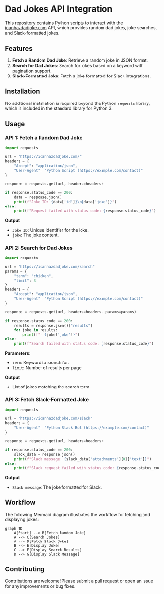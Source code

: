 # Dad Jokes API Integration

This repository contains Python scripts to interact with the [icanhazdadjoke.com](https://icanhazdadjoke.com/) API, which provides random dad jokes, joke searches, and Slack-formatted jokes.

## Features

1. **Fetch a Random Dad Joke**: Retrieve a random joke in JSON format.
2. **Search for Dad Jokes**: Search for jokes based on a keyword with pagination support.
3. **Slack-Formatted Joke**: Fetch a joke formatted for Slack integrations.

## Installation

No additional installation is required beyond the Python `requests` library, which is included in the standard library for Python 3.

## Usage

### API 1: Fetch a Random Dad Joke
```python
import requests

url = "https://icanhazdadjoke.com/"
headers = {
    "Accept": "application/json",
    "User-Agent": "Python Script (https://example.com/contact)"
}

response = requests.get(url, headers=headers)

if response.status_code == 200:
    data = response.json()
    print(f"Joke ID: {data['id']}\n{data['joke']}")
else:
    print(f"Request failed with status code: {response.status_code}")
```

**Output**:
- `Joke ID`: Unique identifier for the joke.
- `joke`: The joke content.

### API 2: Search for Dad Jokes
```python
import requests

url = "https://icanhazdadjoke.com/search"
params = {
    "term": "chicken",
    "limit": 3
}
headers = {
    "Accept": "application/json",
    "User-Agent": "Python Script (https://example.com/contact)"
}

response = requests.get(url, headers=headers, params=params)

if response.status_code == 200:
    results = response.json()["results"]
    for joke in results:
        print(f"- {joke['joke']}")
else:
    print(f"Search failed with status code: {response.status_code}")
```

**Parameters**:
- `term`: Keyword to search for.
- `limit`: Number of results per page.

**Output**:
- List of jokes matching the search term.

### API 3: Fetch Slack-Formatted Joke
```python
import requests

url = "https://icanhazdadjoke.com/slack"
headers = {
    "User-Agent": "Python Slack Bot (https://example.com/contact)"
}

response = requests.get(url, headers=headers)

if response.status_code == 200:
    slack_data = response.json()
    print(f"Slack message: {slack_data['attachments'][0]['text']}")
else:
    print(f"Slack request failed with status code: {response.status_code}")
```

**Output**:
- `Slack message`: The joke formatted for Slack.

## Workflow

The following Mermaid diagram illustrates the workflow for fetching and displaying jokes:

```mermaid
graph TD
    A[Start] --> B[Fetch Random Joke]
    A --> C[Search Jokes]
    A --> D[Fetch Slack Joke]
    B --> E[Display Joke]
    C --> F[Display Search Results]
    D --> G[Display Slack Message]
```

## Contributing

Contributions are welcome! Please submit a pull request or open an issue for any improvements or bug fixes.